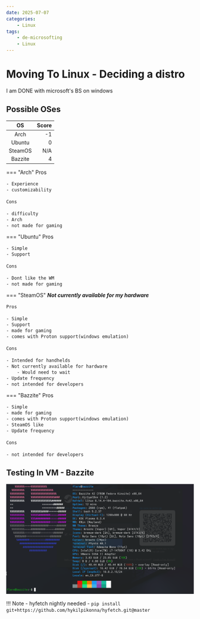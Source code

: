 ```yaml
---
date: 2025-07-07
categories:
    - Linux
tags:
    - de-microsofting
    - Linux
---
```

# Moving To Linux - Deciding a distro
I am DONE with microsoft's BS on windows
<!-- more -->
## Possible OSes
| OS | Score |
|:--:| ----:|
| Arch | -1 |
| Ubuntu | 0 |
| SteamOS | N/A |
| Bazzite | 4 |

=== "Arch"
    Pros

    - Experience
    - customizability

    Cons

    - difficulty
    - Arch
    - not made for gaming

=== "Ubuntu"
    Pros

    - Simple
    - Support

    Cons

    - Dont like the WM
    - not made for gaming

=== "SteamOS"
    ***Not currently available for my hardware***

    Pros

    - Simple
    - Support
    - made for gaming
    - comes with Proton support(windows emulation)
    
    Cons

    - Intended for handhelds
    - Not currently available for hardware
        - Would need to wait
    - Update frequency
    - not intended for developers

=== "Bazzite"
    Pros

    - Simple
    - made for gaming
    - comes with Proton support(windows emulation)
    - SteamOS like
    - Update frequency

    Cons

    - not intended for developers

## Testing In VM - Bazzite
![alt text](hyfetch.png)

!!! Note
    - hyfetch nightly needed
        - `pip install git+https://github.com/hykilpikonna/hyfetch.git@master`